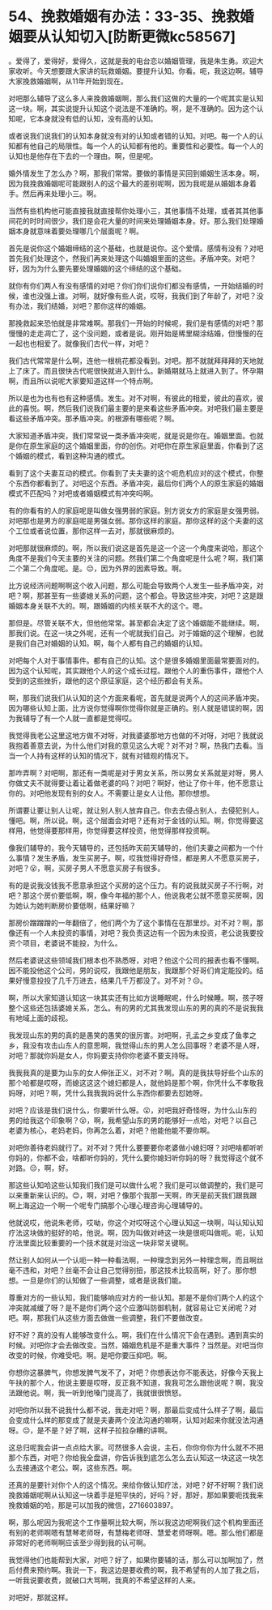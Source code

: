 # 54、挽救婚姻有办法：33-35、挽救婚姻要从认知切入[防断更微kc58567]

。爱得了，爱得好，爱得久，这就是我的电台恋以婚姻管理，我是朱生勇。欢迎大家收听。今天想要跟大家讲的玩救婚姻。要提升认知。你看。呃，我这边啊。辅导大家挽救婚姻啊，从11年开始到现在。

对吧那么辅导了这么多人来挽救婚姻啊，那么我们这做的大量的一个呢其实是认知这一块。啊，其实说提升认知这个说法是不准确的。啊，是不准确的。因为这个认知呢，它本身就没有低的认知，没有高的认知。

或者说我们说我们的认知本身就没有对的认知或者错的认知。对吧。每一个人的认知都有他自己的局限性。每一个人的认知都有他的。重要性和必要性。每一个人的认知也是他存在下去的一个理由。啊，但是呢。

婚外情发生了怎么办？啊，那我们常常。要做的事情是买回到婚姻生活本身。啊，因为我挽救婚姻呢可能跟别人的这个最大的差别呢啊，因为我呢是从婚姻本身着手。然后再来处理小三。啊。

当然有些机构他可能直接我就直接帮你处理小三，其他事情不处理，或者其其他事间花的时时间很少，我们是会花大量的时间来处理婚姻本身。好。那么我们处理婚姻本身就意味着要处理哪几个层面呢？啊。

首先是说你这个婚姻缔结的这个基础，也就是说你。这个爱情。感情有没有？对吧首先我们处理这个，然我们再来处理这个叫婚姻里面的这些。矛盾冲突。对吧？好，因为为什么要先要处理婚姻的这个缔结的这个基础。

就你有你们两人有没有感情的对吧？你们你们说你们都没有感情，一开始结婚的时候，谁也没强上谁。对啊，就好像有些人说，哎呀，我我们到了年龄了，对吧？没有办法，我们结婚，对吧？那你这样的婚姻。

那挽救起来恐怕就是非常难啊。那我们一开始的时候呢，我们是有感情的对吧？那慢慢的走走凋亡了，这个没问题，或者是说。刚开始是稀里糊涂结婚，但慢慢的在一起也也相爱了。就像我们古代一样，对吧？

我们古代常常是什么啊，连他一根桃花都没看到。对吧。那不就就拜拜拜的天地就上了床了。而且很快古代呢很快就进入到什么。新婚期就马上就进入到了。怀孕期啊，而且所以说呢大家要知道这样一个特点啊。

所以是也为也有也有这种感情。发生。对不对啊，有彼此的相爱，彼此的喜欢，彼此的喜悦。啊，然后我们说我们最主要的是来看这些矛盾冲突。对吧我们最主要是看这些矛盾冲突。那矛盾冲突。的根源有哪些呢？啊。

大家知道矛盾冲突，我们常常说一类矛盾冲突呢，就是说是你在。婚姻里面。也就是你在原生家庭的这个婚姻里面，你的创伤。对吧你在原生家庭里面，你看到了这个婚姻的模式，看到这种沟通的模式。

看到了这个夫妻互动的模式。你看到了夫夫妻的这个呃危机应对的这个模式，你整个东西你都看到了。对吧这个东西。矛盾冲突，最后你们两个人的原生家庭的婚姻模式不匹配吗？对吧或者婚姻模式有冲突吗啊。

有的你看有的人的家庭呢是叫做女强男弱的家庭。别方说女方的家庭是女强男弱。对吧那也是男方的家庭呢是男强女弱。那你这样的家庭。那你这样的这个夫妻的这个工位或者说位置，那你这样一去对，那就很麻烦的。

对吧那就很麻烦的。啊，所以我们说这是首先是这一个这一个角度来说哈，那这个角度不是我们今天主要的关注的问题。然我们第二个角度呢是什么呢？啊，我们第二个第二个角度呢。是。😔，因为外界的因素导致。啊。

比方说经济问题啊啊这个收入问题，那么可能会导致两个人发生一些矛盾冲突，对吧？啊，那甚至有一些婆媳关系的问题，这个都会。导致这些冲突，对吧？这是跟婚姻本身关联不大的。啊，跟婚姻的内核关联不大的这个。嗯。

那但是。尽管关联不大，但他他常常。甚至都会决定了这个婚姻能不能继续。啊，那我们说。在这一块之外呢，还有一个呢就我们自己。对于婚姻的这个理解，也就是我们自己对婚姻的认知。啊，每个人都有自己的婚姻的认知。

对吧每个人对于事情事件。都有自己的认知。这个是很多婚姻里面最常要面对的。因为这个认知呢，其实跟他个人的这个成长过程。跟他个人的重伤事件，跟他个人受到的这些挫折，跟他的这个原征家庭，这个经历都会有关系。

啊，那我们说我们从认知的这个方面来看呢，首先就是说两个人的这间矛盾冲突。因为哪些认知上面，比方说你觉得啊你觉得你就是正确的。别人就是错误的啊，因为我辅导了有一个人就一直都是觉得哎。

我觉得我老公这里这地方做不对呀，对我婆婆那地方也做的不对呀，对吧？我就说我抱着善意去说，为什么他们对我的意见这么大呢？对不对？啊，热我门去看。当当一个人持有这样的认知的情况下，就有对错观的情况下。

那咋弄啊？对吧啊，那还有一类呢是对于男女关系，所以男女关系就是对呀，男人你做丈夫不就得要让着让着做老婆的吗？对吧？啊好，他让了你十年，他不愿意让你的。对吧他发现有别的女人。不需要让是女人让他。那你想想。

所谓要让要让别人让呢，就让别人别人放弃自己。你去去侵占别人，去侵犯别人。懂吧。啊，所以说。啊，这个层面会对吧？还有对于金钱的认知。啊，你觉得要这样用，他觉得要那样用，你觉得要这样投资，他觉得那样投资啊。

像我们辅导的，我今天辅导的，还包括昨天前天辅导的，他们夫妻之间都为一个什么事情？发生矛盾，发生买房子。啊，哎我觉得好奇怪，都是男人不愿意买房子，对吧？😮，啊，买房子男人不愿意买房子有很多。

有的是说我没钱我不愿意承担这个买房的这个压力。有的说我就买房子不行啊，对吧？那这个房价要低啊，啊，像今年福的那个人，他说我老公就不愿意买房啊，因为她认为她判断房价要低啊，结果好嘛？

那房价蹭蹭蹭的一年翻倍了，他们两个为了这个事情在在那里炒。对不对？啊，那像还有一个人未投资的事情，对吧？我负责这边有一个因为未投资，老公说我要投资个项目，老婆说不能投，为什么。

然后老婆说这些领域我们根本也不熟悉呀，对吧？他这个公司的报表也看不懂啊。因不能投他这个公司，男的说哎，我跟他是朋友，我跟那个好哥们肯定能投的。结果好慢意投投了几千万进去，结果几千万都没了。对不对？😔。

啊，所以大家知道认知这一块其实还有比如方说睡眠呢，什么时候睡。啊，孩子呀整个这些还包括婆媳关系，怎么。有的男的尤其我发现山东的男的真的不是说我我有地域上面的歧视。

我发现山东的男的真的是愚笑的愚笑的很厉害。对吧啊，孔孟之乡变成了鱼孝之乡，我没有攻击山东人的意思啊，我觉得山东的男人怎么回事呀？老婆不是人呀，对吧？那就你妈是女人，你妈要支持你你老婆不要支持呀。

我我我真的是要为山东的女人伸张正义，对不对？啊。真的是我扶导好些个山东的那个哈都是哎呀，而媳这这这个媳妇都是人，就他妈是那个啊，你凭什么不孝敬我妈呀，对吧？啊，凭什么我我我妈说什么东西你都要去怼她呀。

对吧？应该是我们说什么，你要听什么呀。😮，对吧我好奇怪呀，为什么山东的男的给我这个印象啊？😮，啊，我希望山东的男的能够好一点哈，对吧？以自己老婆为核心，老妈老妈，你再怎么着，对吧？他能他能不要你啊。

对吧你善待老妈就行了。对不对？凭什么要要要你老婆做小媳妇呀？对吧啥都听听你妈的，你都不会，啥都听你妈的，凭什么要你媳妇听你妈的呀？我觉得这个就不对路。😔，啊，好。

那这些认知哈这些认知我们我们是可以做什么呢？我们是可以做调整的，我们是可以来重新来认识的。😊，啊，对吧？像那个我那一天啊，昨天是前天我们跟我跟啊上海这边一个啊一个呢专门搞那个心理心理咨询心理辅导的。

他就说哎，他说朱老师，哎呦，你这个对哎呀这个心理认知这一块啊，叫认知认知疗法这块做的挺好的哈，他说。啊，因为叫做对峙这一块是很呃叫做呃。呃，认知疗法里面比较重要的一个技术就是对治这一块非常关键啊。

然让别人如何从一个认呃一种一种看法啊，一种理念到另外一种理念啊，而且啊丝毫不违和，对吧？丝毫不会让自己觉得别扭，那这技术比较高啊，好了。那你想想。一旦是你们的认知做了一些调整，或者是说我们能。

尊重对方的一些认知，我们能够响应对方的一些认知。那是不是你们两个人的这个冲突就减缓了呀？是不是你们两个这个应激叫防御机制，就容易让它关闭呢？对吧。啊，那我们从这些方面去做做一些调整，我们不要做改变。

好不好？真的没有人能够改变什么。啊，我们在什么情况下会在遇到。遇到真实的时候。对吧你才会去做改变。当然，婚姻危机是不是重大事件？当然是。对吧当你改变的时候，你难受吧。啊。是吧你要压抑吧。啊。

你想你这暴脾气，你想发脾气发不了，对吧？你想表达你不能表达，好像今天我上午扶的那个人，他说主要是哎呀，反正我不知道，我我可怎么跟他说呢？啊，我没法跟他说。啊，我一听到他嗓门提高了，我就很很愤怒。

对吧你所以我不说我什么都不说，我走对吧？啊，那最后变成什么样子了啊，最后会变成什么样的那变成了就是夫妻两个没法沟通的嘛啊，认知对起来你就没法沟通呀。😔，是不是？好了啊，这样子拉拉杂糟的讲啊。

这总归呢我会讲一点点给大家。可然很多人会说，主石，你你你你为什么就不不把那个东西，对吧？你给我全盘讲，你告诉我到底怎么怎么去认知这一块这这一块怎么去接通这个老公。啊，这些东西。啊。

还真的是要针对你个人的这个情况。来给你做认知疗法，对吧？好不好啊？我们说挽救婚姻呢啊从认知这一块着手是短平快的，好吗？好，那好，那如果要呃找我来挽救婚姻的哈，那是可以加我的微信，2716603897。

啊，那么呢因为我呢这个工作量啊比较大啊，所以我这边呢啊我们这个机构里面还有别的老师啊嗯有慧琴老师呀，有慧梅老师呀、慧爱老师呀啊。嗯。那么他们都是非常好的老师啊啊应该至少得到我的认可啊。

我觉得他们也能帮到大家，对吧？好了，如果你要辅的话，那么可以加啊加了，然后付费来预约啊。我说一下，我这边是要收费的啊，我不希望有的人加了我之后，一听我说要收费，就破口大骂啊，我真的不希望这样的人来。

对吧好，那就这样。
